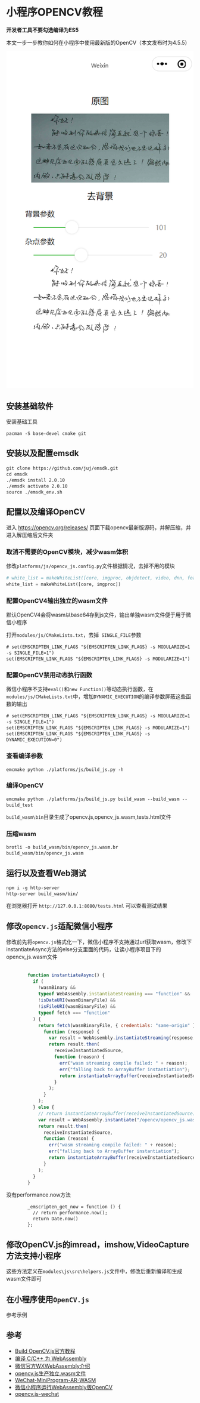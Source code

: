 小程序OPENCV教程
======================

**开发者工具不要勾选编译为ES5**

本文一步一步教你如何在小程序中使用最新版的OpenCV（本文发布时为4.5.5）


![去背景样例](opencv/demo.png)

## 安装基础软件

安装基础工具

```shell
pacman -S base-devel cmake git
```

## 安装以及配置emsdk


```shell
git clone https://github.com/juj/emsdk.git
cd emsdk
./emsdk install 2.0.10
./emsdk activate 2.0.10
source ./emsdk_env.sh
```

## 配置以及编译OpenCV

进入 https://opencv.org/releases/ 页面下载opencv最新版源码，并解压缩，并进入解压缩后文件夹

### 取消不需要的OpenCV模块，减少wasm体积

修改`platforms/js/opencv_js.config.py`文件根据情况，去掉不用的模块

```python
# white_list = makeWhiteList([core, imgproc, objdetect, video, dnn, features2d, photo, aruco, calib3d])
white_list = makeWhiteList([core, imgproc])
```

### 配置OpenCV4输出独立的wasm文件

默认OpenCV4会将wasm以base64存到js文件，输出单独wasm文件便于用于微信小程序

打开`modules/js/CMakeLists.txt`，去掉` SINGLE_FILE`参数

```
# set(EMSCRIPTEN_LINK_FLAGS "${EMSCRIPTEN_LINK_FLAGS} -s MODULARIZE=1 -s SINGLE_FILE=1")
set(EMSCRIPTEN_LINK_FLAGS "${EMSCRIPTEN_LINK_FLAGS} -s MODULARIZE=1")
```

### 配置OpenCV禁用动态执行函数

微信小程序不支持`eval()`和`new Function()`等动态执行函数，在`modules/js/CMakeLists.txt`中，增加`DYNAMIC_EXECUTION`的编译参数屏蔽这些函数的输出

```
# set(EMSCRIPTEN_LINK_FLAGS "${EMSCRIPTEN_LINK_FLAGS} -s MODULARIZE=1 -s SINGLE_FILE=1")
set(EMSCRIPTEN_LINK_FLAGS "${EMSCRIPTEN_LINK_FLAGS} -s MODULARIZE=1")
set(EMSCRIPTEN_LINK_FLAGS "${EMSCRIPTEN_LINK_FLAGS} -s DYNAMIC_EXECUTION=0")
```

### 查看编译参数

```shell
emcmake python ./platforms/js/build_js.py -h
```

### 编译OpenCV

```shell
emcmake python ./platforms/js/build_js.py build_wasm --build_wasm --build_test
```

`build_wasm\bin`目录生成了opencv.js,opencv_js.wasm,tests.html文件


### 压缩wasm

```shell
brotli -o build_wasm/bin/opencv_js.wasm.br build_wasm/bin/opencv_js.wasm
```

## 运行以及查看Web测试

```shell
npm i -g http-server
http-server build_wasm/bin/
```

在浏览器打开 `http://127.0.0.1:8080/tests.html` 可以查看测试结果

## 修改`opencv.js`适配微信小程序

修改前先将`opencv.js`格式化一下，微信小程序不支持通过url获取wasm，修改下instantiateAsync方法的else分支里面的代码，让读小程序项目下的opencv_js.wasm文件

```js
        
        function instantiateAsync() {
          if (
            !wasmBinary &&
            typeof WebAssembly.instantiateStreaming === "function" &&
            !isDataURI(wasmBinaryFile) &&
            !isFileURI(wasmBinaryFile) &&
            typeof fetch === "function"
          ) {
            return fetch(wasmBinaryFile, { credentials: "same-origin" }).then(
              function (response) {
                var result = WebAssembly.instantiateStreaming(response, info);
                return result.then(
                  receiveInstantiatedSource,
                  function (reason) {
                    err("wasm streaming compile failed: " + reason);
                    err("falling back to ArrayBuffer instantiation");
                    return instantiateArrayBuffer(receiveInstantiatedSource);
                  }
                );
              }
            );
          } else {
            // return instantiateArrayBuffer(receiveInstantiatedSource);
            var result = WebAssembly.instantiate("/opencv/opencv_js.wasm.br", info);
            return result.then(
              receiveInstantiatedSource,
              function (reason) {
                err("wasm streaming compile failed: " + reason);
                err("falling back to ArrayBuffer instantiation");
                return instantiateArrayBuffer(receiveInstantiatedSource);
              }
            );
          }
        }
```

没有performance.now方法

```
        _emscripten_get_now = function () {
          // return performance.now();
          return Date.now()
        };
```

## 修改OpenCV.js的imread，imshow,VideoCapture方法支持小程序

这些方法定义在`modules\js\src\helpers.js`文件中，修改后重新编译和生成wasm文件即可


## 在小程序使用`OpenCV.js`

参考示例

## 参考
* [Build OpenCV.js官方教程](https://docs.opencv.org/4.5.5/d4/da1/tutorial_js_setup.html)
* [编译 C/C++ 为 WebAssembly](https://developer.mozilla.org/zh-CN/docs/WebAssembly/C_to_wasm)
* [微信官方WXWebAssembly介绍](https://developers.weixin.qq.com/miniprogram/dev/framework/performance/wasm.html "WXWebAssembly")
* [opencv.js生产独立.wasm文件](https://github.com/opencv/opencv/issues/13356 "Could not generate .wasm file when building opencv.js")
* [ WeChat-MiniProgram-AR-WASM](https://github.com/sanyuered/WeChat-MiniProgram-AR-WASM)
* [微信小程序运行WebAssembly版OpenCV](https://zhuanlan.zhihu.com/p/441600357)
* [opencv.js-wechat](https://github.com/leo9960/opencv.js-wechat)
